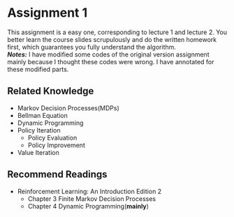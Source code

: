 # Assignment 1
This assignment is a easy one, corresponding to lecture 1 and lecture 2. You better learn the course slides scrupulously and do the written homework first, which guarantees you fully understand the algorithm.  
***Notes:*** I have modified some codes of the original version assignment mainly because I thought these codes were wrong. I have annotated for these modified parts.

## Related Knowledge
* Markov Decision Processes(MDPs) 
* Bellman Equation
* Dynamic Programming
* Policy Iteration
  * Policy Evaluation
  * Policy Improvement
* Value Iteration

## Recommend Readings
* Reinforcement Learning: An Introduction Edition 2
  * Chapter 3 Finite Markov Decision Processes
  * Chapter 4 Dynamic Programming(**mainly**)
